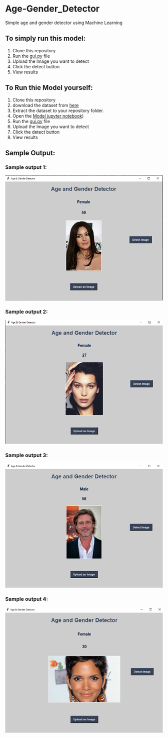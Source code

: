 # Age-Gender_Detector
Simple age and gender detector using Machine Learning
## To simply run this model:
1. Clone this repository
2. Run the [gui.py](https://github.com/KundanKumari/Age-Gender_Detector/blob/main/gui.py) file
3. Upload the Image you want to detect
4. Click the detect button
5. View results

##  To Run thie Model yourself:
1. Clone this repository
2. download the dataset from [here](https://www.kaggle.com/datasets/jangedoo/utkface-new)
3. Extract the dataset to your repository folder.
4. Open the [Model jupyter notebook](https://github.com/KundanKumari/Age-Gender_Detector/blob/main/Model%20Notebook.ipynb))
5. Run the [gui.py](https://github.com/KundanKumari/Age-Gender_Detector/blob/main/gui.py) file
6. Upload the Image you want to detect
7. Click the detect button
8. View results

## Sample Output:
### Sample output 1:
![sampleoutput 1](https://github.com/KundanKumari/Age-Gender_Detector/blob/main/Output_Image_1.PNG)
### Sample output 2:
![sampleoutput 2](https://github.com/KundanKumari/Age-Gender_Detector/blob/main/Output_Image_2.PNG)
### Sample output 3:
![sampleoutput 3](https://github.com/KundanKumari/Age-Gender_Detector/blob/main/Output_Image_3.PNG)
### Sample output 4:
![sampleoutput 4](https://github.com/KundanKumari/Age-Gender_Detector/blob/main/Output_Image_4.PNG)
